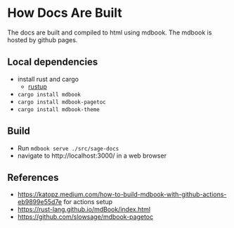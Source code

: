 # How Docs Are Built

The docs are built and compiled to html using mdbook. The mdbook is hosted by github pages.

## Local dependencies
- install rust and cargo
  - [rustup](https://rustup.rs/)
- `cargo install mdbook`
- `cargo install mdbook-pagetoc`
- `cargo install mdbook-theme`

## Build

- Run `mdbook serve ./src/sage-docs`
- navigate to http://localhost:3000/ in a web browser

## References

- https://katopz.medium.com/how-to-build-mdbook-with-github-actions-eb9899e55d7e for actions setup
- https://rust-lang.github.io/mdBook/index.html
- https://github.com/slowsage/mdbook-pagetoc
